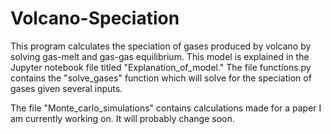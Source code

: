 # Volcano-Speciation
This program calculates the speciation of gases produced by volcano by solving gas-melt and gas-gas equilibrium. This model is explained in the Jupyter notebook file titled "Explanation_of_model." The file functions.py contains the "solve_gases" function which will solve for the speciation of gases given several inputs.

The file "Monte_carlo_simulations" contains calculations made for a paper I am currently working on. It will probably change soon.

